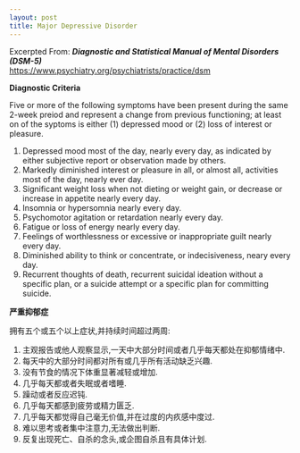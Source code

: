```yaml
---
layout: post
title: Major Depressive Disorder
---
```


Excerpted From: ***Diagnostic and Statistical Manual of Mental Disorders (DSM-5)***  
<https://www.psychiatry.org/psychiatrists/practice/dsm>

**Diagnostic Criteria**

Five or more of the following symptoms have been present during the same 2-week preiod and represent a change from previous functioning;
at least on of the syptoms is either
(1) depressed mood or (2) loss of interest or pleasure.

1. Depressed mood most of the day, nearly every day, as indicated by either subjective report or observation made by others.
2. Markedly diminished interest or pleasure in all, or almost all, activities most of the day, nearly ever day.
3. Significant weight loss when not dieting or weight gain, or decrease or increase in appetite nearly every day.
4. Insomnia or hypersomnia nearly every day.
5. Psychomotor agitation or retardation nearly every day.
6. Fatigue or loss of energy nearly every day.
7. Feelings of worthlessness or excessive or inappropriate guilt nearly every day.
8. Diminished ability to think or concentrate, or indecisiveness, neary every day.
9. Recurrent thoughts of death, recurrent suicidal ideation without a specific plan, or a suicide attempt or a specific plan for committing suicide.

**严重抑郁症**

拥有五个或五个以上症状,并持续时间超过两周:
1. 主观报告或他人观察显示,一天中大部分时间或者几乎每天都处在抑郁情绪中.
2. 每天中的大部分时间都对所有或几乎所有活动缺乏兴趣.
3. 没有节食的情况下体重显著减轻或增加.
4. 几乎每天都或者失眠或者嗜睡.
5. 躁动或者反应迟钝.
6. 几乎每天都感到疲劳或精力匮乏.
7. 几乎每天都觉得自己毫无价值,并在过度的内疚感中度过.
8. 难以思考或者集中注意力,无法做出判断.
9. 反复出现死亡、自杀的念头,或企图自杀且有具体计划.
